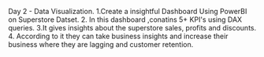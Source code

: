 Day 2 - Data Visualization.
1.Create a insightful Dashboard Using PowerBI on Superstore Datset.
2. In this dashboard ,conatins 5+ KPI's using DAX queries.
3.It gives insights about the superstore sales, profits and discounts.
4. According to it they can take business insights and increase their business where they are lagging and customer retention.
